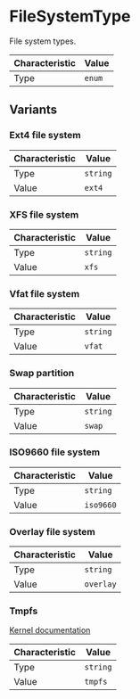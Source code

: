 <!-- THIS FILE IS AUTOMATICALLY GENERATED BY DOCBUILDER, DO NOT EDIT MANUALLY! -->

# FileSystemType

File system types.

| Characteristic | Value  |
| -------------- | ------ |
| Type           | `enum` |

## Variants

### Ext4 file system

| Characteristic | Value    |
| -------------- | -------- |
| Type           | `string` |
| Value          | `ext4`   |

### XFS file system

| Characteristic | Value    |
| -------------- | -------- |
| Type           | `string` |
| Value          | `xfs`    |

### Vfat file system

| Characteristic | Value    |
| -------------- | -------- |
| Type           | `string` |
| Value          | `vfat`   |

### Swap partition

| Characteristic | Value    |
| -------------- | -------- |
| Type           | `string` |
| Value          | `swap`   |

### ISO9660 file system

| Characteristic | Value     |
| -------------- | --------- |
| Type           | `string`  |
| Value          | `iso9660` |

### Overlay file system

| Characteristic | Value     |
| -------------- | --------- |
| Type           | `string`  |
| Value          | `overlay` |

### Tmpfs

[Kernel documentation](https://www.kernel.org/doc/html/latest/filesystems/tmpfs.html)

| Characteristic | Value    |
| -------------- | -------- |
| Type           | `string` |
| Value          | `tmpfs`  |

